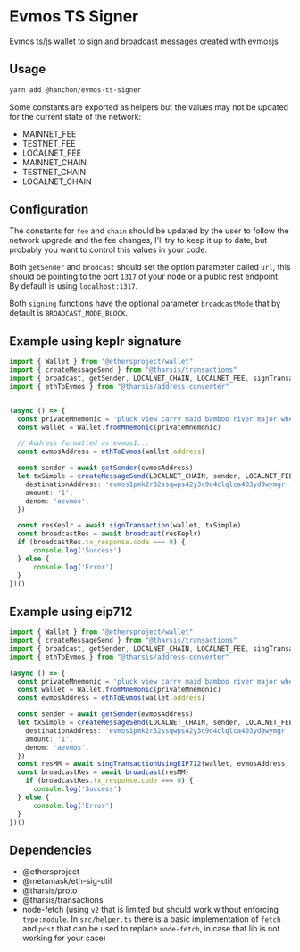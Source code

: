 # Evmos TS Signer

Evmos ts/js wallet to sign and broadcast messages created with evmosjs

## Usage

```sh
yarn add @hanchon/evmos-ts-signer
```

Some constants are exported as helpers but the values may not be updated for the current state of the network:

- MAINNET_FEE
- TESTNET_FEE
- LOCALNET_FEE
- MAINNET_CHAIN
- TESTNET_CHAIN
- LOCALNET_CHAIN

## Configuration

The constants for `fee` and `chain` should be updated by the user to follow the network upgrade and the fee changes, I'll try to keep it up to date, but probably you want to control this values in your code.

Both `getSender` and `brodcast` should set the option parameter called `url`, this should be pointing to the port `1317` of your node or a public rest endpoint. By default is using `localhost:1317`.

Both `signing` functions have the optional parameter `broadcastMode` that by default is `BROADCAST_MODE_BLOCK`.

## Example using keplr signature

```ts
import { Wallet } from "@ethersproject/wallet"
import { createMessageSend } from "@tharsis/transactions"
import { broadcast, getSender, LOCALNET_CHAIN, LOCALNET_FEE, signTransaction } from "@hanchon/evmos-ts-signer"
import { ethToEvmos } from "@tharsis/address-converter"


(async () => {
  const privateMnemonic = 'pluck view carry maid bamboo river major where dutch wood certain oval order wise awkward clerk adult summer because number raven coil crunch hat'
  const wallet = Wallet.fromMnemonic(privateMnemonic)

  // Address formatted as evmos1...
  const evmosAddress = ethToEvmos(wallet.address)

  const sender = await getSender(evmosAddress)
  let txSimple = createMessageSend(LOCALNET_CHAIN, sender, LOCALNET_FEE, '', {
    destinationAddress: 'evmos1pmk2r32ssqwps42y3c9d4clqlca403yd9wymgr',
    amount: '1',
    denom: 'aevmos',
  })

  const resKeplr = await signTransaction(wallet, txSimple)
  const broadcastRes = await broadcast(resKeplr)
  if (broadcastRes.tx_response.code === 0) {
      console.log('Success')
  } else {
      console.log('Error')
  }
})()

```

## Example using eip712

```ts
import { Wallet } from "@ethersproject/wallet"
import { createMessageSend } from "@tharsis/transactions"
import { broadcast, getSender, LOCALNET_CHAIN, LOCALNET_FEE, singTransactionUsingEIP712 } from "@hanchon/evmos-ts-signer"
import { ethToEvmos } from "@tharsis/address-converter"

(async () => {
  const privateMnemonic = 'pluck view carry maid bamboo river major where dutch wood certain oval order wise awkward clerk adult summer because number raven coil crunch hat'
  const wallet = Wallet.fromMnemonic(privateMnemonic)
  const evmosAddress = ethToEvmos(wallet.address)

  const sender = await getSender(evmosAddress)
  let txSimple = createMessageSend(LOCALNET_CHAIN, sender, LOCALNET_FEE, '', {
    destinationAddress: 'evmos1pmk2r32ssqwps42y3c9d4clqlca403yd9wymgr',
    amount: '1',
    denom: 'aevmos',
  })
  const resMM = await singTransactionUsingEIP712(wallet, evmosAddress, txSimple)
  const broadcastRes = await broadcast(resMM)
    if (broadcastRes.tx_response.code === 0) {
      console.log('Success')
  } else {
      console.log('Error')
  }
})()
```

## Dependencies

- @ethersproject
- @metamask/eth-sig-util
- @tharsis/proto
- @tharsis/transactions
- node-fetch (using `v2` that is limited but should work without enforcing `type:module`. In `src/helper.ts` there is a basic implementation of `fetch` and `post` that can be used to replace `node-fetch`, in case that lib is not working for your case)
